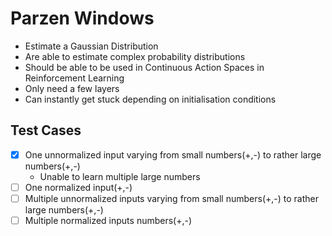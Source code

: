 # Parzen Windows

- Estimate a Gaussian Distribution
- Are able to estimate complex probability distributions
- Should be able to be used in Continuous Action Spaces in Reinforcement Learning
- Only need a few layers
- Can instantly get stuck depending on initialisation conditions

## Test Cases
- [X] One unnormalized input varying from small numbers(+,-) to rather large numbers(+,-)
    - Unable to learn multiple large numbers
- [ ] One normalized input(+,-)
- [ ] Multiple unnormalized inputs varying from small numbers(+,-) to rather large numbers(+,-)
- [ ] Multiple normalized inputs numbers(+,-)